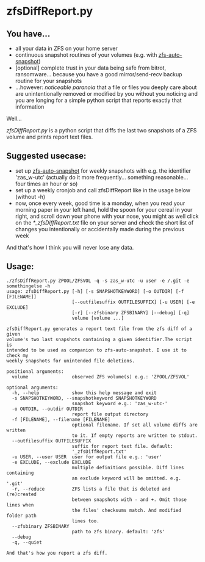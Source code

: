# zfsDiffReport.py

## You have...

- all your data in ZFS on your home server
- continuous snapshot routines of your volumes (e.g. with [zfs-auto-snapshot](https://github.com/zfsonlinux/zfs-auto-snapshot))
- [optional] complete trust in your data being safe from bitrot, ransomware... because you have a good mirror/send-recv backup routine for your snapshots
- ...however: *noticeable paranoia* that a file or files you deeply care about are unintentionally removed or modified by you without you noticing and you are longing for a simple python script that reports exactly that information

Well...

*zfsDiffReport.py* is a python script that diffs the last two snapshots of a ZFS volume and prints report text files.

## Suggested usecase:

- set up [zfs-auto-snapshot](https://github.com/zfsonlinux/zfs-auto-snapshot) for weekly snapshots with e.g. the identifier 'zas_w-utc' (actually do it more frequently... something reasonable... four times an hour or so)
- set up a weekly cronjob and call zfsDiffReport like in the usage below (without -h)
- now, once every week, good time is a monday, when you read your morning paper in your left hand, hold the spoon for your cereal in your right, and scroll down your phone with your nose, you might as well click on the *\*_zfsDiffReport.txt* file on your server and check the short list of changes you intentionally or accidentally made during the previous week

And that's how I think you will never lose any data.

## Usage:

```
./zfsDiffReport.py ZPOOL/ZFSVOL -q -s zas_w-utc -u user -e /.git -e somethingelse -h                                                                                   
usage: zfsDiffReport.py [-h] [-s SNAPSHOTKEYWORD] [-o OUTDIR] [-f [FILENAME]]
                        [--outfilesuffix OUTFILESUFFIX] [-u USER] [-e EXCLUDE]
                        [-r] [--zfsbinary ZFSBINARY] [--debug] [-q]
                        volume [volume ...]

zfsDiffReport.py generates a report text file from the zfs diff of a given
volume's two last snapshots containing a given identifier.The script is
intended to be used as companion to zfs-auto-snapshot. I use it to check my
weekly snapshots for unintended file deletions.

positional arguments:
  volume                observed ZFS volume(s) e.g.: 'ZPOOL/ZFSVOL'

optional arguments:
  -h, --help            show this help message and exit
  -s SNAPSHOTKEYWORD, --snapshotkeyword SNAPSHOTKEYWORD
                        snapshot keyword e.g.: 'zas_w-utc-'
  -o OUTDIR, --outdir OUTDIR
                        report file output directory
  -f [FILENAME], --filename [FILENAME]
                        optional filename. If set all volume diffs are written
                        to it. If empty reports are written to stdout.
  --outfilesuffix OUTFILESUFFIX
                        suffix for report text file. default:
                        '_zfsDiffReport.txt'
  -u USER, --user USER  user for output file e.g.: 'user'
  -e EXCLUDE, --exclude EXCLUDE
                        multiple definitions possible. Diff lines containing
                        an exclude keyword will be omitted. e.g. '.git'
  -r, --reduce          ZFS lists a file that is deleted and (re)created
                        between snapshots with - and +. Omit those lines when
                        the files' checksums match. And modified folder path
                        lines too.
  --zfsbinary ZFSBINARY
                        path to zfs binary. default: 'zfs'
  --debug
  -q, --quiet

And that's how you report a zfs diff.
```
